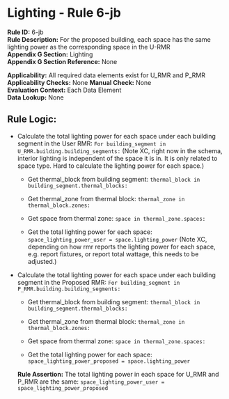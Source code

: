 
# Lighting - Rule 6-jb

**Rule ID:** 6-jb  
**Rule Description:** For the proposed building, each space has the same lighting power as the corresponding space in the U-RMR  
**Appendix G Section:** Lighting  
**Appendix G Section Reference:** None

**Applicability:** All required data elements exist for U_RMR and P_RMR  
**Applicability Checks:** None
**Manual Check:** None  
**Evaluation Context:** Each Data Element  
**Data Lookup:** None  
## Rule Logic: 

- Calculate the total lighting power for each space under each building segment in the User RMR: ```For building_segment in U_RMR.building.building_segments:``` (Note XC, right now in the schema, interior lighting is independent of the space it is in. It is only related to space type. Hard to calculate the lighting power for each space.)

  - Get thermal_block from building segment: ```thermal_block in building_segment.thermal_blocks:```

  - Get thermal_zone from thermal block: ```thermal_zone in thermal_block.zones:```

  - Get space from thermal zone: ```space in thermal_zone.spaces:```

  - Get the total lighting power for each space: ```space_lighting_power_user = space.lighting_power``` (Note XC, depending on how rmr reports the lighting power for each space, e.g. report fixtures, or report total wattage, this needs to be adjusted.)

- Calculate the total lighting power for each space under each building segment in the Proposed RMR: ```For building_segment in P_RMR.building.building_segments:```

  - Get thermal_block from building segment: ```thermal_block in building_segment.thermal_blocks:```

  - Get thermal_zone from thermal block: ```thermal_zone in thermal_block.zones:```

  - Get space from thermal zone: ```space in thermal_zone.spaces:```

  - Get the total lighting power for each space: ```space_lighting_power_proposed = space.lighting_power```

  **Rule Assertion:** The total lighting power in each space for U_RMR and P_RMR are the same: ```space_lighting_power_user = space_lighting_power_proposed```
